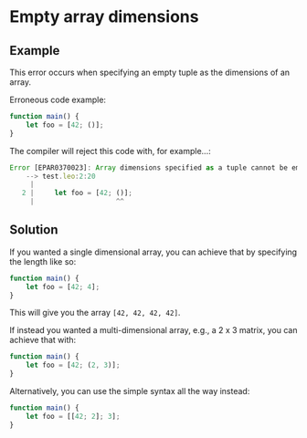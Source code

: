 # Empty array dimensions

## Example

This error occurs when specifying an empty tuple as the dimensions of an array.

Erroneous code example:

```js
function main() {
    let foo = [42; ()];
}
```

The compiler will reject this code with, for example...:

```js
Error [EPAR0370023]: Array dimensions specified as a tuple cannot be empty.
    --> test.leo:2:20
     |
   2 |     let foo = [42; ()];
     |                    ^^
```

## Solution

If you wanted a single dimensional array, you can achieve that by specifying the length like so:

```js
function main() {
    let foo = [42; 4];
}
```

This will give you the array `[42, 42, 42, 42]`.

If instead you wanted a multi-dimensional array, e.g., a 2 x 3 matrix, you can achieve that with:

```js
function main() {
    let foo = [42; (2, 3)];
}
```

Alternatively, you can use the simple syntax all the way instead:

```js
function main() {
    let foo = [[42; 2]; 3];
}
```
